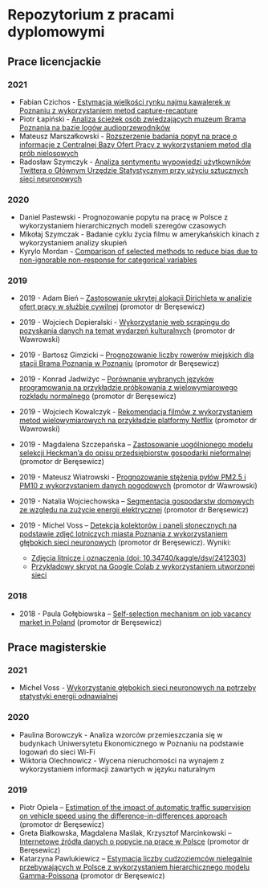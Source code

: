 # Repozytorium z pracami dyplomowymi


## Prace licencjackie

### 2021 

+ Fabian Czichos - [Estymacja wielkości rynku najmu kawalerek w Poznaniu z wykorzystaniem metod capture-recapture](licencjat/2021-czichos.pdf)
+ Piotr Łapiński - [Analiza ścieżek osób zwiedzających muzeum Brama Poznania na bazie logów audioprzewodników](licencjat/2021-lapinski.pdf)
+ Mateusz Marszałkowski - [Rozszerzenie badania popyt na pracę o informacje z Centralnej Bazy Ofert Pracy z wykorzystaniem metod dla prób nielosowych](licencjat/2021-marszalkowski.pdf)
+ Radosław Szymczyk - [Analiza sentymentu wypowiedzi użytkowników Twittera o Głównym Urzędzie Statystycznym przy użyciu sztucznych sieci neuronowych](licencjat/2021-szymczyk.pdf)


### 2020

+ Daniel Pastewski - Prognozowanie popytu na pracę w Polsce z wykorzystaniem hierarchicznych modeli szeregów czasowych
+ Mikołaj Szymczak - Badanie cyklu życia filmu w amerykańskich kinach z wykorzystaniem analizy skupień
+ Kyrylo Mordan - [Comparison of selected methods to reduce bias due to non-ignorable non-response for categorical variables](licencjat/2020-mordan.pdf)

### 2019

+ 2019 - Adam Bień – [Zastosowanie ukrytej alokacji Dirichleta w analizie ofert pracy w służbie cywilnej](licencjat/2019-bien111955lic.pdf) (promotor dr Beręsewicz)
+ 2019 - Wojciech Dopieralski - [Wykorzystanie web scrapingu do pozyskania danych na temat wydarzeń kulturalnych](licencjat/2019-dopieralski104136lic.pdf) (promotor dr Wawrowski)
+ 2019 - Bartosz Gimzicki – [Prognozowanie liczby rowerów miejskich dla stacji Brama Poznania w Poznaniu](licencjat/2019-gimzicki111983lic.pdf) (promotor dr Beręsewicz)
+ 2019 - Konrad Jadwiżyc – [Porównanie wybranych języków programowania na przykładzie próbkowania z wielowymiarowego rozkładu normalnego](licencjat/2019-jadwizyc111989lic.pdf) (promotor dr Beręsewicz)
+ 2019 - Wojciech Kowalczyk - [Rekomendacja filmów z wykorzystaniem metod wielowymiarowych na przykładzie platformy Netflix](licencjat/2019-kowalczyk114142lic.pdf) (promotor dr Wawrowski)
+ 2019 - Magdalena Szczepańska – [Zastosowanie uogólnionego modelu selekcji Heckman’a do opisu przedsiębiorstw gospodarki nieformalnej](licencjat/2019-szczepanska112109lic.pdf) (promotor dr Beręsewicz)
+ 2019 - Mateusz Wiatrowski - [Prognozowanie stężenia pyłów PM2.5 i PM10 z wykorzystaniem danych pogodowych](licencjat/2019-wiatrowski112130lic.pdf) (promotor dr Wawrowski)
+ 2019 - Natalia Wojciechowska – [Segmentacja gospodarstw domowych ze względu na zużycie energii elektrycznej](licencjat/2019-wojciechowska112134lic.pdf) (promotor dr Beręsewicz)
+ 2019 - Michel Voss – [Detekcja kolektorów i paneli słonecznych na podstawie zdjęć lotniczych miasta Poznania z wykorzystaniem głębokich sieci neuronowych](licencjat/2019-voss112124lic.pdf) (promotor dr Beręsewicz). Wyniki:

	+ [Zdjęcia litnicze i oznaczenia (doi: 10.34740/kaggle/dsv/2412303)](https://www.kaggle.com/mivoss/photovoltaic-systems-on-aerial-images)
	+ [Przykładowy skrypt na Google Colab z wykorzystaniem utworzonej sieci](https://colab.research.google.com/drive/1CQIJQo1vxqLZRllfT68bRSYAL_Iyy0yu?usp=sharing)

### 2018

+ 2018 - Paula Gołębiowska – [Self-selection mechanism on job vacancy market in Poland](licencjat/2018-golebiowska108385lic.pdf) (promotor dr Beręsewicz)

## Prace magisterskie

### 2021

+ Michel Voss - [Wykorzystanie głębokich sieci neuronowych na potrzeby statystyki energii odnawialnej](magisterskie/2021-voss.pdf)

### 2020

+ Paulina Borowczyk - Analiza wzorców przemieszczania się w budynkach Uniwersytetu Ekonomicznego w Poznaniu na podstawie logowań do sieci Wi-Fi
+ Wiktoria Olechnowicz - Wycena nieruchomości na wynajem z wykorzystaniem informacji zawartych w języku naturalnym


### 2019

+ Piotr Opiela – [Estimation of the impact of automatic traffic supervision on vehicle speed using the difference-in-differences approach](magisterskie/2019-opiela104344mgr.pdf) (promotor dr Beręsewicz)
+ Greta Białkowska, Magdalena Maślak, Krzysztof Marcinkowski – [Internetowe źródła danych o popycie na pracę w Polsce](magisterskie/2019-bialkowska-maslak-marcinkowski.pdf) (promotor dr Beręsewicz)
+ Katarzyna Pawlukiewicz – [Estymacja liczby cudzoziemców nielegalnie przebywających w Polsce z wykorzystaniem hierarchicznego modelu Gamma-Poissona](magisterskie/2019-pawlukiewicz.pdf) (promotor dr Beręsewicz)

